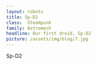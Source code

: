 ```yaml
---
layout: robots
title: Sp-D2
class: 	Steampunk
family: Astromech
headline: Our first droid, Sp-D2
picture: /assets/img/blog/7.jpg
---
```


Sp-D2
